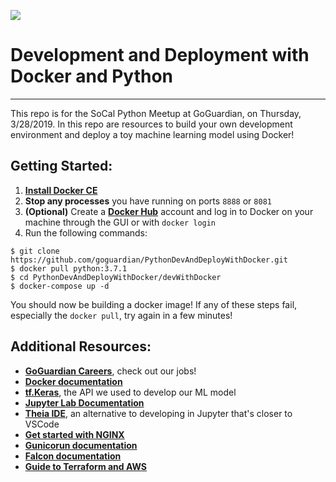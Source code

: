 ![](https://media.glassdoor.com/sqll/1065069/goguardian-squarelogo-1444844793154.png)

# Development and Deployment with Docker and Python
---

This repo is for the SoCal Python Meetup at GoGuardian, on Thursday, 3/28/2019.
In this repo are resources to build your own development environment and deploy a toy machine learning model using Docker!

## Getting Started:

1. [**Install Docker CE**](https://www.docker.com/get-started)
2. **Stop any processes** you have running on ports `8888` or `8081`
3. **(Optional)** Create a [**Docker Hub**](https://hub.docker.com) account and log in to Docker on your machine through the GUI or with `docker login`
4. Run the following commands:

```
$ git clone https://github.com/goguardian/PythonDevAndDeployWithDocker.git
$ docker pull python:3.7.1
$ cd PythonDevAndDeployWithDocker/devWithDocker
$ docker-compose up -d
```

You should now be building a docker image! If any of these steps fail, especially the `docker pull`, try again in a few minutes!

## Additional Resources:


* [**GoGuardian Careers**](https://www.goguardian.com/careers.html), check out our jobs!
* [**Docker documentation**](https://docs.docker.com/)
* [**tf.Keras**](https://www.tensorflow.org/guide/keras), the API we used to develop our ML model
* [**Jupyter Lab Documentation**](https://jupyterlab.readthedocs.io/en/stable/)
* [**Theia IDE**](https://github.com/theia-ide/theia), an alternative to developing in Jupyter that's closer to VSCode
* [**Get started with NGINX**](http://nginx.org/en/docs/beginners_guide.html)
* [**Gunicorun documentation**](https://gunicorn.org/#docs)
* [**Falcon documentation**](https://falcon.readthedocs.io/en/stable/)
* [**Guide to Terraform and AWS**](https://learn.hashicorp.com/terraform/?track=getting-started#getting-started)

